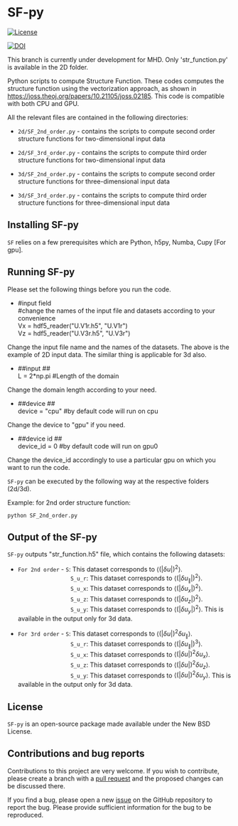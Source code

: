 # SF-py

[![License](https://img.shields.io/badge/License-BSD%203--Clause-blue.svg)](https://opensource.org/licenses/BSD-3-Clause)

[![DOI](https://zenodo.org/badge/DOI/10.5281/zenodo.10060564.svg)](https://doi.org/10.5281/zenodo.10060564)
 
This branch is currently under development for MHD. Only 'str_function.py' is available in the 2D folder.

 Python scripts to compute Structure Function. These codes computes the structure function using the vectorization approach, as shown in https://joss.theoj.org/papers/10.21105/joss.02185. This code is compatible with both CPU and GPU.  


 All the relevant files are contained in the following directories: 

* ``2d/SF_2nd_order.py`` - contains the scripts to compute second order structure functions for two-dimensional input data

* ``2d/SF_3rd_order.py`` - contains the scripts to compute third order structure functions for two-dimensional input data

* ``3d/SF_2nd_order.py`` - contains the scripts to compute second order structure functions for three-dimensional input data

* ``3d/SF_3rd_order.py`` - contains the scripts to compute third order structure functions for three-dimensional input data

 

## Installing SF-py

``SF`` relies on a few prerequisites which are Python, h5py, Numba, Cupy [For gpu]. 



## Running SF-py

Please set the following things before you run the code. 

*   
    #input field <br>
    #change the names of the input file and datasets according to your convenience <br>
    Vx = hdf5_reader("U.V1r.h5", "U.V1r") <br>
    Vz = hdf5_reader("U.V3r.h5", "U.V3r") <br>

Change the input file name and the names of the datasets. The above is the example of 2D input data. The similar thing is applicable for 3d also. 

* 
    ##input ## <br>
    L = 2\*np.pi #Length of the domain <br>

Change the domain length according to your need. 


* 
    ##device ## <br>
    device = "cpu" #by default code will run on cpu <br>

Change the device to "gpu" if you need.


* 
    ##device id ## <br>
    device_id = 0 #by default code will run on gpu0 <br>

Change the device_id accordingly to use a particular gpu on which you want to run the code.


``SF-py`` can be executed by the following way at the respective folders (2d/3d).

Example: for 2nd order structure function:

    python SF_2nd_order.py


## Output of the SF-py

``SF-py`` outputs "str_function.h5" file, which contains the following datasets: 


* ``For 2nd order`` - ``S``: This dataset corresponds to $\langle(|\delta u|)^2\rangle$.    
&nbsp;&nbsp;&nbsp;&nbsp;&nbsp;&nbsp;&nbsp;&nbsp;&nbsp;&nbsp;&nbsp;&nbsp;&nbsp;&nbsp;&nbsp;&nbsp;&nbsp;&nbsp;&nbsp;&nbsp;&nbsp;&nbsp;&nbsp;&nbsp;&nbsp;&nbsp;&nbsp;&nbsp;&nbsp;&nbsp;``S_u_r``: This dataset corresponds to $\langle(|\delta u_{\parallel}|)^2\rangle$.   
&nbsp;&nbsp;&nbsp;&nbsp;&nbsp;&nbsp;&nbsp;&nbsp;&nbsp;&nbsp;&nbsp;&nbsp;&nbsp;&nbsp;&nbsp;&nbsp;&nbsp;&nbsp;&nbsp;&nbsp;&nbsp;&nbsp;&nbsp;&nbsp;&nbsp;&nbsp;&nbsp;&nbsp;&nbsp;&nbsp;``S_u_x``: This dataset corresponds to $\langle(|\delta u_{x}|)^2\rangle$.   
&nbsp;&nbsp;&nbsp;&nbsp;&nbsp;&nbsp;&nbsp;&nbsp;&nbsp;&nbsp;&nbsp;&nbsp;&nbsp;&nbsp;&nbsp;&nbsp;&nbsp;&nbsp;&nbsp;&nbsp;&nbsp;&nbsp;&nbsp;&nbsp;&nbsp;&nbsp;&nbsp;&nbsp;&nbsp;&nbsp;``S_u_z``: This dataset corresponds to $\langle(|\delta u_{z}|)^2\rangle$.   
&nbsp;&nbsp;&nbsp;&nbsp;&nbsp;&nbsp;&nbsp;&nbsp;&nbsp;&nbsp;&nbsp;&nbsp;&nbsp;&nbsp;&nbsp;&nbsp;&nbsp;&nbsp;&nbsp;&nbsp;&nbsp;&nbsp;&nbsp;&nbsp;&nbsp;&nbsp;&nbsp;&nbsp;&nbsp;&nbsp;``S_u_y``: This dataset corresponds to $\langle(|\delta u_{y}|)^2\rangle$. This is available in the output only for 3d data.  


* ``For 3rd order`` - ``S``: This dataset corresponds to $\langle(|\delta u|)^2\delta u_{\parallel}\rangle$.    
&nbsp;&nbsp;&nbsp;&nbsp;&nbsp;&nbsp;&nbsp;&nbsp;&nbsp;&nbsp;&nbsp;&nbsp;&nbsp;&nbsp;&nbsp;&nbsp;&nbsp;&nbsp;&nbsp;&nbsp;&nbsp;&nbsp;&nbsp;&nbsp;&nbsp;&nbsp;&nbsp;&nbsp;&nbsp;&nbsp;``S_u_r``: This dataset corresponds to $\langle(|\delta u_{\parallel}|)^3\rangle$.   
&nbsp;&nbsp;&nbsp;&nbsp;&nbsp;&nbsp;&nbsp;&nbsp;&nbsp;&nbsp;&nbsp;&nbsp;&nbsp;&nbsp;&nbsp;&nbsp;&nbsp;&nbsp;&nbsp;&nbsp;&nbsp;&nbsp;&nbsp;&nbsp;&nbsp;&nbsp;&nbsp;&nbsp;&nbsp;&nbsp;``S_u_x``: This dataset corresponds to $\langle(|\delta u|)^2\delta u_{x}\rangle$.   
&nbsp;&nbsp;&nbsp;&nbsp;&nbsp;&nbsp;&nbsp;&nbsp;&nbsp;&nbsp;&nbsp;&nbsp;&nbsp;&nbsp;&nbsp;&nbsp;&nbsp;&nbsp;&nbsp;&nbsp;&nbsp;&nbsp;&nbsp;&nbsp;&nbsp;&nbsp;&nbsp;&nbsp;&nbsp;&nbsp;``S_u_z``: This dataset corresponds to $\langle(|\delta u|)^2\delta u_{z}\rangle$.   
&nbsp;&nbsp;&nbsp;&nbsp;&nbsp;&nbsp;&nbsp;&nbsp;&nbsp;&nbsp;&nbsp;&nbsp;&nbsp;&nbsp;&nbsp;&nbsp;&nbsp;&nbsp;&nbsp;&nbsp;&nbsp;&nbsp;&nbsp;&nbsp;&nbsp;&nbsp;&nbsp;&nbsp;&nbsp;&nbsp;``S_u_y``: This dataset corresponds to $\langle(|\delta u|)^2\delta u_{y}\rangle$. This is available in the output only for 3d data.





## License

``SF-py`` is an open-source package made available under the New BSD License.


## Contributions and bug reports

Contributions to this project are very welcome.
If you wish to contribute, please create a branch with a [pull request](https://github.com/soumyadesude/SF-py/pulls) and the proposed changes can be discussed there.

If you find a bug, please open a new [issue](https://github.com/soumyadesude/SF-py/issues) on the GitHub repository to report the bug.
Please provide sufficient information for the bug to be reproduced.



 # 
